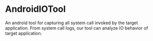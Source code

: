 # AndroidIOTool
An android tool for capturing all system call invoked by the target application. From system call logs, our tool can analyze IO behavior of target application.
